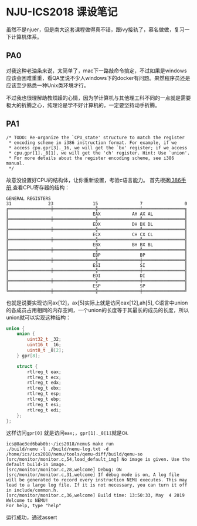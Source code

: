 # NJU-ICS2018 课设笔记

虽然不是njuer，但是南大这套课程做得真不错，跟ivy接轨了，慕名做做，复习一下计算机体系。

## PA0

对我这种老油条来说，太简单了，mac下一路敲命令搞定，不过如果是windows应该会困难重重，看QA里说不少人windows下的docker有问题。果然程序员还是应该至少熟悉一种Unix类环境才行。

不过我也很理解助教烦躁的心情，因为学计算机与其他理工科不同的一点就是需要极大的折腾之心，纯理论是学不好计算机的，一定要坚持动手折腾。

## PA1

```
/* TODO: Re-organize the `CPU_state' structure to match the register
 * encoding scheme in i386 instruction format. For example, if we
 * access cpu.gpr[3]._16, we will get the `bx' register; if we access
 * cpu.gpr[1]._8[1], we will get the 'ch' register. Hint: Use `union'.
 * For more details about the register encoding scheme, see i386 manual.
 */
```
故意没设置好CPU的结构体，让你重新设置，考验c语言能力。
首先根据[i386手册](http://css.csail.mit.edu/6.858/2013/readings/i386.pdf),查看CPU寄存器的结构：
```
GENERAL REGISTERS
31              23               15                7                0
╔════════════════╪════════════════╬════════════════╧════════════════╗
║                                EAX            AH AX AL            ║ 
╠════════════════╪════════════════╬════════════════╩════════════════╣ 
║                                EDX            DH DX DL            ║ 
╠════════════════╪════════════════╬════════════════╩════════════════╣ 
║                                ECX            CH CX CL            ║ 
╠════════════════╪════════════════╬════════════════╩════════════════╣ 
║                                EBX            BH BX BL            ║ 
╠════════════════╪════════════════╬════════════════╩════════════════╣ 
║                                EBP               BP               ║ 
╠════════════════╪════════════════╬════════════════╪════════════════╣ 
║                                ESI               SI               ║ 
╠════════════════╪════════════════╬════════════════╪════════════════╣ 
║                                EDI               DI               ║ 
╠════════════════╪════════════════╬════════════════╪════════════════╣ 
║                                ESP               SP               ║ 
╚════════════════╪════════════════╬════════════════╪════════════════╝
```
也就是说要实现访问ax[12]，ax[5]实际上就是访问eax[12],ah[5], C语言中union的各成员占用相同的内存空间，一个union的长度等于其最长的成员的长度，所以union就可以实现这种结构：

```c
union {
    union {
        uint32_t _32;
        uint16_t _16;
        uint8_t _8[2];
    } gpr[8];

    struct {
        rtlreg_t eax;
        rtlreg_t ecx;
        rtlreg_t edx;
        rtlreg_t ebx;
        rtlreg_t esp;
        rtlreg_t ebp;
        rtlreg_t esi;
        rtlreg_t edi;
    };
};
```

这样访问`gpr[0]` 就是访问`eax;`，`gpr[1]._8[1]`就是`CH`.

```shell
ics@8ae3ed6bab0b:~/ics2018/nemu$ make run
./build/nemu -l ./build/nemu-log.txt -d /home/ics/ics2018/nemu/tools/qemu-diff/build/qemu-so
[src/monitor/monitor.c,54,load_default_img] No image is given. Use the default build-in image.
[src/monitor/monitor.c,28,welcome] Debug: ON
[src/monitor/monitor.c,31,welcome] If debug mode is on, A log file will be generated to record every instruction NEMU executes. This may lead to a large log file. If it is not necessary, you can turn it off in include/common.h.
[src/monitor/monitor.c,36,welcome] Build time: 13:50:33, May  4 2019
Welcome to NEMU!
For help, type "help"
```

运行成功，通过assert
